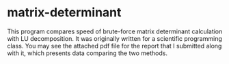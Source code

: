 # matrix-determinant

This program compares speed of brute-force matrix determinant calculation with LU decomposition. It was originally written for a scientific programming class. You may see the attached pdf file for the report that I submitted along with it, which presents data comparing the two methods.
